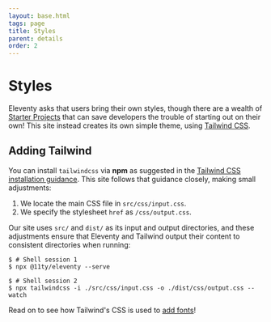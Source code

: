 ```yaml
---
layout: base.html
tags: page
title: Styles
parent: details
order: 2
---
```


# Styles

Eleventy asks that users bring their own styles, though there are a wealth
of [Starter Projects](https://www.11ty.dev/docs/starter/) that can save
developers the trouble of starting out on their own! This site instead
creates its own simple theme, using
[Tailwind CSS](https://tailwindcss.com/).

## Adding Tailwind

You can install `tailwindcss` via **npm** as suggested in the
[Tailwind CSS installation guidance](https://tailwindcss.com/docs/installation).
This site follows that guidance closely, making small adjustments:

1. We locate the main CSS file in `src/css/input.css`.
2. We specify the stylesheet `href` as `/css/output.css`.

Our site uses `src/` and `dist/` as its input and output directories,
and these adjustments ensure that Eleventy and Tailwind output their
content to consistent directories when running:

```shell-session
$ # Shell session 1
$ npx @11ty/eleventy --serve
```

```shell-session
$ # Shell session 2
$ npx tailwindcss -i ./src/css/input.css -o ./dist/css/output.css --watch
```

Read on to see how Tailwind's CSS is used to
[add fonts](/fonts/)!
